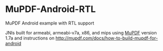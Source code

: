 # MuPDF-Android-RTL
MuPDF Android example with RTL support

JNIs built for armeabi, armeabi-v7a, x86, and mips using [MuPDF](http://git.ghostscript.com/?p=mupdf.git;a=commit;h=987969ac033151810aade57d45c3d968dbf83d60) version 1.7a and instructions on http://mupdf.com/docs/how-to-build-mupdf-for-android
